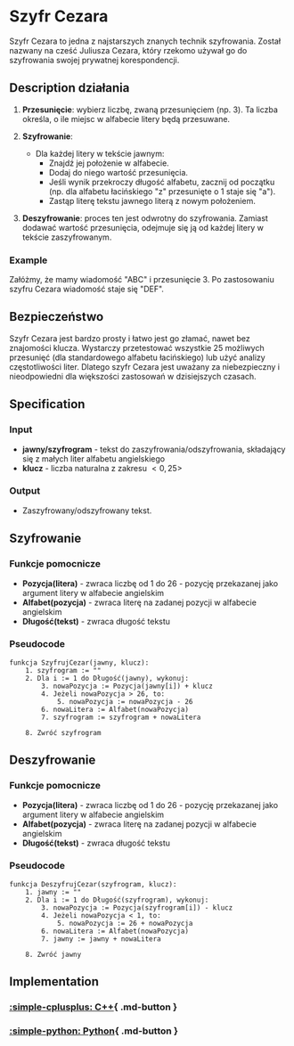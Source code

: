 # Szyfr Cezara

Szyfr Cezara to jedna z najstarszych znanych technik szyfrowania. Został nazwany na cześć Juliusza Cezara, który rzekomo używał go do szyfrowania swojej prywatnej korespondencji.

## Description działania

1. **Przesunięcie**: wybierz liczbę, zwaną przesunięciem (np. 3). Ta liczba określa, o ile miejsc w alfabecie litery będą przesuwane.

1. **Szyfrowanie**:
   - Dla każdej litery w tekście jawnym:
     - Znajdź jej położenie w alfabecie.
     - Dodaj do niego wartość przesunięcia.
     - Jeśli wynik przekroczy długość alfabetu, zacznij od początku (np. dla alfabetu łacińskiego "z" przesunięte o 1 staje się "a").
     - Zastąp literę tekstu jawnego literą z nowym położeniem.

2. **Deszyfrowanie**: proces ten jest odwrotny do szyfrowania. Zamiast dodawać wartość przesunięcia, odejmuje się ją od każdej litery w tekście zaszyfrowanym.

### Example

Załóżmy, że mamy wiadomość "ABC" i przesunięcie 3. Po zastosowaniu szyfru Cezara wiadomość staje się "DEF".

## Bezpieczeństwo

Szyfr Cezara jest bardzo prosty i łatwo jest go złamać, nawet bez znajomości klucza. Wystarczy przetestować wszystkie 25 możliwych przesunięć (dla standardowego alfabetu łacińskiego) lub użyć analizy częstotliwości liter. Dlatego szyfr Cezara jest uważany za niebezpieczny i nieodpowiedni dla większości zastosowań w dzisiejszych czasach.

## Specification

### Input

- **jawny/szyfrogram** - tekst do zaszyfrowania/odszyfrowania, składający się z małych liter alfabetu angielskiego
- **klucz** - liczba naturalna z zakresu $<0,25>$

### Output

- Zaszyfrowany/odszyfrowany tekst.

## Szyfrowanie

### Funkcje pomocnicze

- **Pozycja(litera)** - zwraca liczbę od $1$ do $26$ - pozycję przekazanej jako argument litery w alfabecie angielskim
- **Alfabet(pozycja)** - zwraca literę na zadanej pozycji w alfabecie angielskim
- **Długość(tekst)** - zwraca długość tekstu

### Pseudocode

```
funkcja SzyfrujCezar(jawny, klucz):
    1. szyfrogram := ""
    2. Dla i := 1 do Długość(jawny), wykonuj:
        3. nowaPozycja := Pozycja(jawny[i]) + klucz
        4. Jeżeli nowaPozycja > 26, to:
            5. nowaPozycja := nowaPozycja - 26
        6. nowaLitera := Alfabet(nowaPozycja)
        7. szyfrogram := szyfrogram + nowaLitera

    8. Zwróć szyfrogram 
```

## Deszyfrowanie

### Funkcje pomocnicze

- **Pozycja(litera)** - zwraca liczbę od $1$ do $26$ - pozycję przekazanej jako argument litery w alfabecie angielskim
- **Alfabet(pozycja)** - zwraca literę na zadanej pozycji w alfabecie angielskim
- **Długość(tekst)** - zwraca długość tekstu

### Pseudocode

```
funkcja DeszyfrujCezar(szyfrogram, klucz):
    1. jawny := ""
    2. Dla i := 1 do Długość(szyfrogram), wykonuj:
        3. nowaPozycja := Pozycja(szyfrogram[i]) - klucz
        4. Jeżeli nowaPozycja < 1, to:
            5. nowaPozycja := 26 + nowaPozycja
        6. nowaLitera := Alfabet(nowaPozycja)
        7. jawny := jawny + nowaLitera

    8. Zwróć jawny 
```

## Implementation

### [:simple-cplusplus: C++](../../../programming/c++/algorithms/cryptography/caesar.md){ .md-button }

### [:simple-python: Python](../../../programming/python/algorithms/cryptography/caesar.md){ .md-button }
